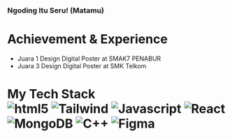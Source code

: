 ### Ngoding Itu Seru! (Matamu)
# Achievement & Experience
- Juara 1 Design Digital Poster at SMAK7 PENABUR
- Juara 3 Design Digital Poster at SMK Telkom
<h1> My Tech Stack <br>
  <img alt="html5" src="https://img.shields.io/badge/-HTML5-E34F26?style=round-square&logo=html5&logoColor=white" />
  <img alt="Tailwind" src="https://img.shields.io/badge/-Tailwind-blue?style=round-square&logo=tailwindcss&logoColor=white" />
  <img alt="Javascript" src="https://img.shields.io/badge/-JavaScript-f7df1c?style=round-square&logo=javascript&logoColor=black" />
  <img alt="React" src="https://img.shields.io/badge/-React-45b8d8?style=round-square&logo=react&logoColor=white" />
  <img alt="MongoDB" src="https://img.shields.io/badge/-MongoDBCompass-13aa52?style=round-square&logo=mongodb&logoColor=white" />
  <img alt="C++" src="https://img.shields.io/badge/-C++-darkblue?style=round-square&logo=c++&logoColor=white" />
  <img alt="Figma" src="https://img.shields.io/badge/-figma-purple?style=round-square&logo=figma&logoColor=white" />
</h1>

  


  

  


